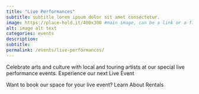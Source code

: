 ```yaml
---
title: "Live Performances"
subtitle: subtitle lorem ipsum dolor sit amet consectetur.
image: https://place-hold.it/400x300 #main image, can be a link or a file in assets/img/portfolio
alt: image alt text
categories: events
description:
subtitle:
permalink: /events/live-performances/
---
```



Celebrate arts and culture with local and touring artists at our special live performance events. 
Experience our next Live Event


Want to book our space for your live event?
Learn About Rentals
